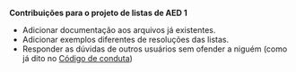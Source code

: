 **Contribuições para o projeto de listas de AED 1**

- Adicionar documentação aos arquivos já existentes.
- Adicionar exemplos diferentes de resoluções das listas.
- Responder as dúvidas de outros usuários sem ofender a niguém (como já dito no [Código de conduta](https://github.com/lusantisuper/ListasAED1/blob/master/CODE_OF_CONDUCT.md))
